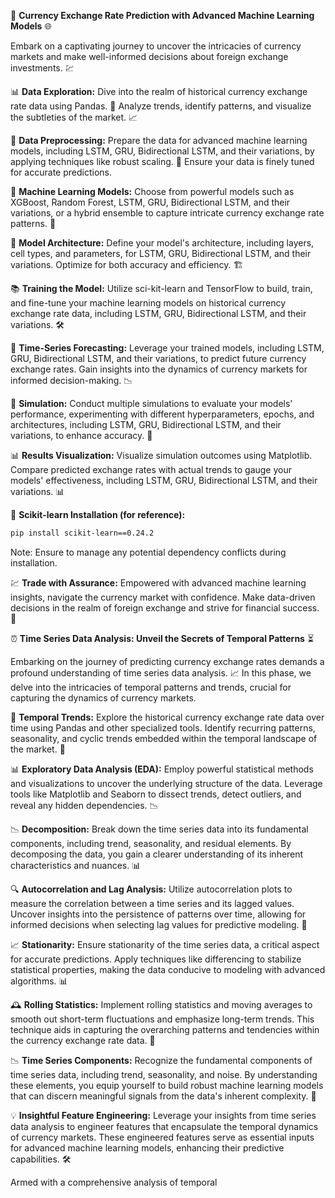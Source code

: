 🚀 **Currency Exchange Rate Prediction with Advanced Machine Learning Models** 🌐

Embark on a captivating journey to uncover the intricacies of currency markets and make well-informed decisions about foreign exchange investments. 💹

📊 **Data Exploration:** Dive into the realm of historical currency exchange rate data using Pandas. 📅 Analyze trends, identify patterns, and visualize the subtleties of the market. 📈

🧮 **Data Preprocessing:** Prepare the data for advanced machine learning models, including LSTM, GRU, Bidirectional LSTM, and their variations, by applying techniques like robust scaling. 🧹 Ensure your data is finely tuned for accurate predictions.

🔬 **Machine Learning Models:** Choose from powerful models such as XGBoost, Random Forest, LSTM, GRU, Bidirectional LSTM, and their variations, or a hybrid ensemble to capture intricate currency exchange rate patterns. 🤯

🧠 **Model Architecture:** Define your model's architecture, including layers, cell types, and parameters, for LSTM, GRU, Bidirectional LSTM, and their variations. Optimize for both accuracy and efficiency. 🏗️

📚 **Training the Model:** Utilize sci-kit-learn and TensorFlow to build, train, and fine-tune your machine learning models on historical currency exchange rate data, including LSTM, GRU, Bidirectional LSTM, and their variations. 🛠️

📆 **Time-Series Forecasting:** Leverage your trained models, including LSTM, GRU, Bidirectional LSTM, and their variations, to predict future currency exchange rates. Gain insights into the dynamics of currency markets for informed decision-making. 📉

🔄 **Simulation:** Conduct multiple simulations to evaluate your models' performance, experimenting with different hyperparameters, epochs, and architectures, including LSTM, GRU, Bidirectional LSTM, and their variations, to enhance accuracy. 🔄

📊 **Results Visualization:** Visualize simulation outcomes using Matplotlib. Compare predicted exchange rates with actual trends to gauge your models' effectiveness, including LSTM, GRU, Bidirectional LSTM, and their variations. 📊

🤖 **Scikit-learn Installation (for reference):**

```bash
pip install scikit-learn==0.24.2
```

Note: Ensure to manage any potential dependency conflicts during installation.

💹 **Trade with Assurance:** Empowered with advanced machine learning insights, navigate the currency market with confidence. Make data-driven decisions in the realm of foreign exchange and strive for financial success. 💱

⏰ **Time Series Data Analysis: Unveil the Secrets of Temporal Patterns** ⏳

Embarking on the journey of predicting currency exchange rates demands a profound understanding of time series data analysis. 📈 In this phase, we delve into the intricacies of temporal patterns and trends, crucial for capturing the dynamics of currency markets.

🔄 **Temporal Trends:** Explore the historical currency exchange rate data over time using Pandas and other specialized tools. Identify recurring patterns, seasonality, and cyclic trends embedded within the temporal landscape of the market. 📆

📊 **Exploratory Data Analysis (EDA):** Employ powerful statistical methods and visualizations to uncover the underlying structure of the data. Leverage tools like Matplotlib and Seaborn to dissect trends, detect outliers, and reveal any hidden dependencies. 📉

📉 **Decomposition:** Break down the time series data into its fundamental components, including trend, seasonality, and residual elements. By decomposing the data, you gain a clearer understanding of its inherent characteristics and nuances. 📊

🔍 **Autocorrelation and Lag Analysis:** Utilize autocorrelation plots to measure the correlation between a time series and its lagged values. Uncover insights into the persistence of patterns over time, allowing for informed decisions when selecting lag values for predictive modeling. 🔗

📈 **Stationarity:** Ensure stationarity of the time series data, a critical aspect for accurate predictions. Apply techniques like differencing to stabilize statistical properties, making the data conducive to modeling with advanced algorithms. 📊

🕰️ **Rolling Statistics:** Implement rolling statistics and moving averages to smooth out short-term fluctuations and emphasize long-term trends. This technique aids in capturing the overarching patterns and tendencies within the currency exchange rate data. 🔄

📉 **Time Series Components:** Recognize the fundamental components of time series data, including trend, seasonality, and noise. By understanding these elements, you equip yourself to build robust machine learning models that can discern meaningful signals from the data's inherent complexity. 🧠

💡 **Insightful Feature Engineering:** Leverage your insights from time series data analysis to engineer features that encapsulate the temporal dynamics of currency markets. These engineered features serve as essential inputs for advanced machine learning models, enhancing their predictive capabilities. 🛠️

Armed with a comprehensive analysis of temporal
